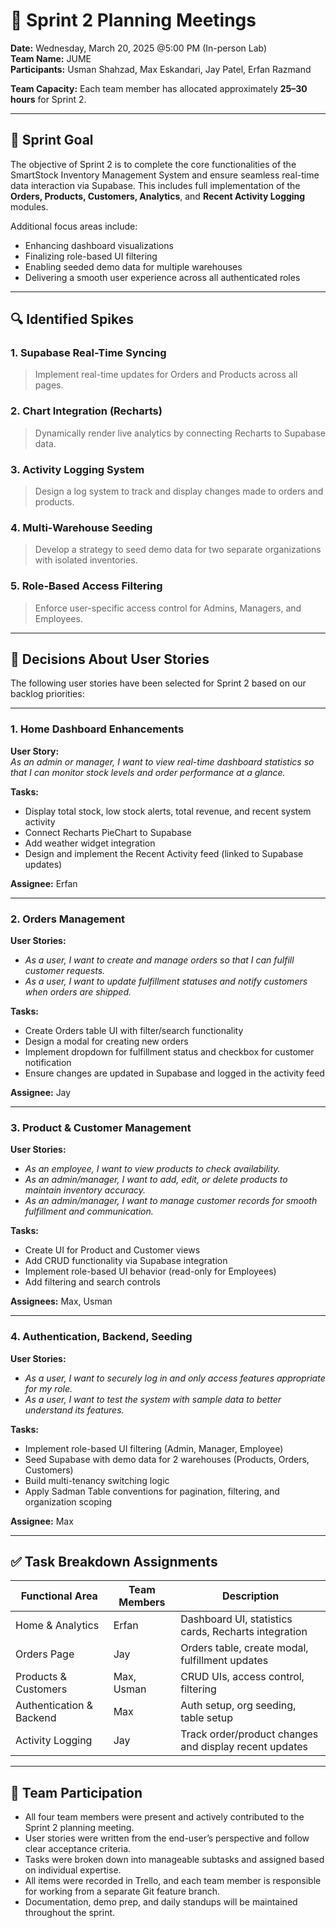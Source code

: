 # 📅 Sprint 2 Planning Meetings

**Date:** Wednesday, March 20, 2025 @5:00 PM (In-person Lab)  
**Team Name:** JUME  
**Participants:** Usman Shahzad, Max Eskandari, Jay Patel, Erfan Razmand  

**Team Capacity:** Each team member has allocated approximately **25–30 hours** for Sprint 2.

---

## 🎯 Sprint Goal

The objective of Sprint 2 is to complete the core functionalities of the SmartStock Inventory Management System and ensure seamless real-time data interaction via Supabase. This includes full implementation of the **Orders, Products, Customers, Analytics**, and **Recent Activity Logging** modules.

Additional focus areas include:
- Enhancing dashboard visualizations
- Finalizing role-based UI filtering
- Enabling seeded demo data for multiple warehouses
- Delivering a smooth user experience across all authenticated roles

---

## 🔍 Identified Spikes

### 1. Supabase Real-Time Syncing  
> Implement real-time updates for Orders and Products across all pages.

### 2. Chart Integration (Recharts)  
> Dynamically render live analytics by connecting Recharts to Supabase data.

### 3. Activity Logging System  
> Design a log system to track and display changes made to orders and products.

### 4. Multi-Warehouse Seeding  
> Develop a strategy to seed demo data for two separate organizations with isolated inventories.

### 5. Role-Based Access Filtering  
> Enforce user-specific access control for Admins, Managers, and Employees.

---

## 📌 Decisions About User Stories

The following user stories have been selected for Sprint 2 based on our backlog priorities:

---

### 1. Home Dashboard Enhancements  
**User Story:**  
_As an admin or manager, I want to view real-time dashboard statistics so that I can monitor stock levels and order performance at a glance._

**Tasks:**  
- Display total stock, low stock alerts, total revenue, and recent system activity  
- Connect Recharts PieChart to Supabase  
- Add weather widget integration  
- Design and implement the Recent Activity feed (linked to Supabase updates)  

**Assignee:** Erfan

---

### 2. Orders Management  
**User Stories:**  
- _As a user, I want to create and manage orders so that I can fulfill customer requests._  
- _As a user, I want to update fulfillment statuses and notify customers when orders are shipped._

**Tasks:**  
- Create Orders table UI with filter/search functionality  
- Design a modal for creating new orders  
- Implement dropdown for fulfillment status and checkbox for customer notification  
- Ensure changes are updated in Supabase and logged in the activity feed  

**Assignee:** Jay

---

### 3. Product & Customer Management  
**User Stories:**  
- _As an employee, I want to view products to check availability._  
- _As an admin/manager, I want to add, edit, or delete products to maintain inventory accuracy._  
- _As an admin/manager, I want to manage customer records for smooth fulfillment and communication._

**Tasks:**  
- Create UI for Product and Customer views  
- Add CRUD functionality via Supabase integration  
- Implement role-based UI behavior (read-only for Employees)  
- Add filtering and search controls  

**Assignees:** Max, Usman

---

### 4. Authentication, Backend, Seeding  
**User Stories:**  
- _As a user, I want to securely log in and only access features appropriate for my role._  
- _As a user, I want to test the system with sample data to better understand its features._

**Tasks:**  
- Implement role-based UI filtering (Admin, Manager, Employee)  
- Seed Supabase with demo data for 2 warehouses (Products, Orders, Customers)  
- Build multi-tenancy switching logic  
- Apply Sadman Table conventions for pagination, filtering, and organization scoping  

**Assignee:** Max

---

## ✅ Task Breakdown Assignments

| Functional Area         | Team Members       | Description                                             |
|--------------------------|--------------------|---------------------------------------------------------|
| Home & Analytics         | Erfan              | Dashboard UI, statistics cards, Recharts integration    |
| Orders Page              | Jay                | Orders table, create modal, fulfillment updates         |
| Products & Customers     | Max, Usman         | CRUD UIs, access control, filtering                     |
| Authentication & Backend | Max                | Auth setup, org seeding, table setup             |
| Activity Logging         | Jay                | Track order/product changes and display recent updates  |

---

## 👥 Team Participation

- All four team members were present and actively contributed to the Sprint 2 planning meeting.
- User stories were written from the end-user’s perspective and follow clear acceptance criteria.
- Tasks were broken down into manageable subtasks and assigned based on individual expertise.
- All items were recorded in Trello, and each team member is responsible for working from a separate Git feature branch.
- Documentation, demo prep, and daily standups will be maintained throughout the sprint.
